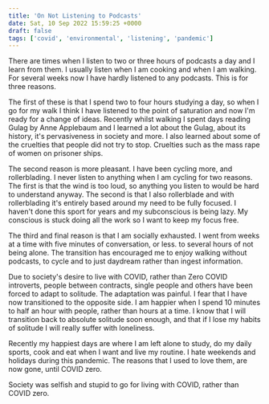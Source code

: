 ```yaml
---
title: 'On Not Listening to Podcasts'
date: Sat, 10 Sep 2022 15:59:25 +0000
draft: false
tags: ['covid', 'environmental', 'listening', 'pandemic']
---
```


There are times when I listen to two or three hours of podcasts a day and I learn from them. I usually listen when I am cooking and when I am walking. For several weeks now I have hardly listened to any podcasts. This is for three reasons.

The first of these is that I spend two to four hours studying a day, so when I go for my walk I think I have listened to the point of saturation and now I'm ready for a change of ideas. Recently whilst walking I spent days reading Gulag by Anne Applebaum and I learned a lot about the Gulag, about its history, it's pervasiveness in society and more. I also learned about some of the cruelties that people did not try to stop. Cruelties such as the mass rape of women on prisoner ships.

The second reason is more pleasant. I have been cycling more, and rollerblading. I never listen to anything when I am cycling for two reasons. The first is that the wind is too loud, so anything you listen to would be hard to understand anyway. The second is that I also rollerblade and with rollerblading it's entirely based around my need to be fully focused. I haven't done this sport for years and my subconscious is being lazy. My conscious is stuck doing all the work so I want to keep my focus free.

The third and final reason is that I am socially exhausted. I went from weeks at a time with five minutes of conversation, or less. to several hours of not being alone. The transition has encouraged me to enjoy walking without podcasts, to cycle and to just daydream rather than ingest information.

Due to society's desire to live with COVID, rather than Zero COVID introverts, people between contracts, single people and others have been forced to adapt to solitude. The adaptation was painful. I fear that I have now transitioned to the opposite side. I am happier when I spend 10 minutes to half an hour with people, rather than hours at a time. I know that I will transition back to absolute solitude soon enough, and that if I lose my habits of solitude I will really suffer with loneliness.

Recently my happiest days are where I am left alone to study, do my daily sports, cook and eat when I want and live my routine. I hate weekends and holidays during this pandemic. The reasons that I used to love them, are now gone, until COVID zero.

Society was selfish and stupid to go for living with COVID, rather than COVID zero.